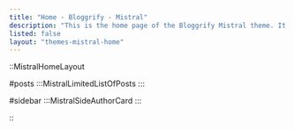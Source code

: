 ```yaml
---
title: "Home - Bloggrify - Mistral"
description: "This is the home page of the Bloggrify Mistral theme. It is a simple and clean theme for your blog."
listed: false
layout: "themes-mistral-home"
---
```


::MistralHomeLayout

#posts
    :::MistralLimitedListOfPosts
    :::

#sidebar
    :::MistralSideAuthorCard
    :::

::
